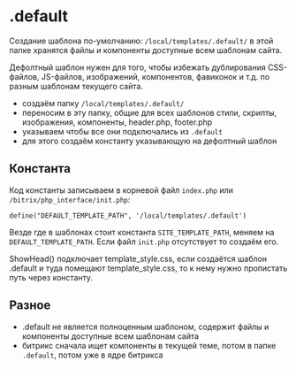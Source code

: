 # .default
Создание шаблона по-умолчанию: `/local/templates/.default/` в этой папке хранятся файлы и компоненты доступные всем шаблонам сайта.

Дефолтный шаблон нужен для того, чтобы избежать дублирования CSS-файлов, JS-файлов, изображений, компонентов, фавиконок и т.д. по разным шаблонам текущего сайта.

- создаём папку `/local/templates/.default/`
- переносим в эту папку, общие для всех шаблонов стили, скрипты, изображения, компоненты, header.php, footer.php
- указываем чтобы все они подключались из `.default`
- для этого создаём константу указывающую на дефолтный шаблон

## Константа
Код константы записываем в корневой файл `index.php` или `/bitrix/php_interface/init.php`:

    define("DEFAULT_TEMPLATE_PATH", '/local/templates/.default')

Везде где в шаблонах стоит константа `SITE_TEMPLATE_PATH`, меняем на `DEFAULT_TEMPLATE_PATH`. Если файл `init.php` отсутствует то создаём его.

ShowHead() подключает template_style.css, если создаётся шаблон .default и туда помещают template_style.css, то к нему нужно пропистать путь через константу.

## Разное
- .default не является полноценным шаблоном, содержит файлы и компоненты доступные всем шаблонам сайта
- битрикс сначала ищет компоненты в текущей теме, потом в папке `.default`, потом уже в ядре битрикса
